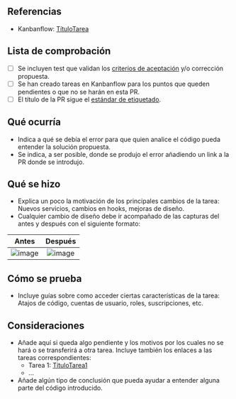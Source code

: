 ## Referencias
- Kanbanflow: [TítuloTarea](#)

## Lista de comprobación
- [ ] Se incluyen test que validan los [criterios de aceptación](https://userwell.com/acceptance-criteria-types-and-tips) y/o corrección propuesta.
- [ ] Se han creado tareas en Kanbanflow para los puntos que queden pendientes o que no se harán en esta PR.
- [ ] El título de la PR sigue el [estándar de etiquetado](https://github.com/opositatest/standards/blob/master/vcs/git.md#pull-request).

<!---  Este bloque solo aplica a tareas de tipo bugfix o hotfix. Eliminarlo si no es el caso -->
## Qué ocurría
- Indica a qué se debía el error para que quien analice el código pueda entender la solución propuesta.
- Se indica, a ser posible, donde se produjo el error añadiendo un link a la PR donde se introdujo.

## Qué se hizo
- Explica un poco la motivación de los principales cambios de la tarea: Nuevos servicios, cambios en hooks, mejoras de diseño.
- Cualquier cambio de diseño debe ir acompañado de las capturas del antes y después con el siguiente formato:

| Antes             |  Después |
:-------------------------:|:-------------------------:
![image](https://dummyimage.com/300x300/ddd/333333.png&text=%F0%9F%98%94) | ![image](https://dummyimage.com/300x300/ffb142/fff.png&text=%F0%9F%98%8A)

## Cómo se prueba
- Incluye guías sobre como acceder ciertas características de la tarea: Atajos de código, cuentas de usuario, roles, suscripciones, etc.

## Consideraciones
- Añade aquí si queda algo pendiente y los motivos por los cuales no se hará o se transferirá a otra tarea. Incluye también los enlaces a las tareas correspondientes:
  - Tarea 1: [TítuloTarea1](#)
  - ...
- Añade algún tipo de conclusión que pueda ayudar a entender alguna parte del código introducido.